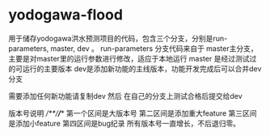 # yodogawa-flood
用于储存yodogawa洪水预测项目的代码，包含三个分支，分别是run-parameters, master, dev 。
run-parameters 分支代码来自于 master主分支，主要是对master里的运行参数进行修改，适应于本地运行
master 是经过测试过的可运行的主要版本
dev是添加新功能的主线版本，功能开发完成后可以合并dev分支

需要添加任何新功能请复制dev 然后 在自己的分支上测试合格后提交给dev

版本号说明 */**/****/****
 第一个区间是大版本号
 第二区间是添加重大feature
 第三区间是添加小feature
 第四区间是bug纪录
 所有版本号一直增长，不后退归零。
